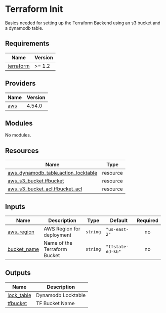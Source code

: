 # Terraform Init

Basics needed for setting up the Terraform Backend using an s3 bucket and a dynamodb table.


## Requirements

| Name | Version |
|------|---------|
| <a name="requirement_terraform"></a> [terraform](#requirement\_terraform) | >= 1.2 |

## Providers

| Name | Version |
|------|---------|
| <a name="provider_aws"></a> [aws](#provider\_aws) | 4.54.0 |

## Modules

No modules.

## Resources

| Name | Type |
|------|------|
| [aws_dynamodb_table.action_locktable](https://registry.terraform.io/providers/hashicorp/aws/latest/docs/resources/dynamodb_table) | resource |
| [aws_s3_bucket.tfbucket](https://registry.terraform.io/providers/hashicorp/aws/latest/docs/resources/s3_bucket) | resource |
| [aws_s3_bucket_acl.tfbucket_acl](https://registry.terraform.io/providers/hashicorp/aws/latest/docs/resources/s3_bucket_acl) | resource |

## Inputs

| Name | Description | Type | Default | Required |
|------|-------------|------|---------|:--------:|
| <a name="input_aws_region"></a> [aws\_region](#input\_aws\_region) | AWS Region for deployment | `string` | `"us-east-2"` | no |
| <a name="input_bucket_name"></a> [bucket\_name](#input\_bucket\_name) | Name of the Terraform Bucket | `string` | `"tfstate-dd-kb"` | no |

## Outputs

| Name | Description |
|------|-------------|
| <a name="output_lock_table"></a> [lock\_table](#output\_lock\_table) | Dynamodb Locktable |
| <a name="output_tfbucket"></a> [tfbucket](#output\_tfbucket) | TF Bucket Name |
